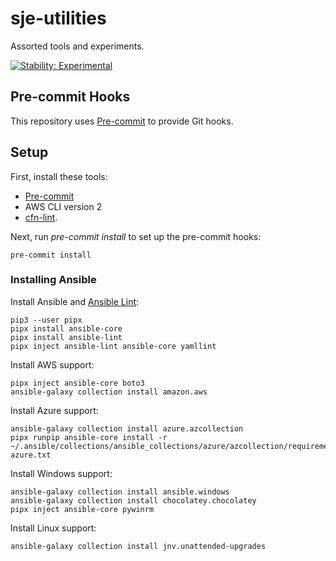 # sje-utilities

Assorted tools and experiments.

[![Stability: Experimental](https://masterminds.github.io/stability/experimental.svg)](https://masterminds.github.io/stability/experimental.html)

## Pre-commit Hooks

This repository uses [Pre-commit](https://www.pre-commit.com) to provide Git hooks.

## Setup

First, install these tools:

- [Pre-commit](https://www.pre-commit.com)
- AWS CLI version 2
- [cfn-lint](https://github.com/aws-cloudformation/cfn-lint).

Next, run *pre-commit install* to set up the pre-commit hooks:

    pre-commit install

### Installing Ansible

Install Ansible and [Ansible Lint](https://ansible-lint.readthedocs.io/):

    pip3 --user pipx
    pipx install ansible-core
    pipx install ansible-lint
    pipx inject ansible-lint ansible-core yamllint

Install AWS support:

    pipx inject ansible-core boto3
    ansible-galaxy collection install amazon.aws

Install Azure support:

    ansible-galaxy collection install azure.azcollection
    pipx runpip ansible-core install -r ~/.ansible/collections/ansible_collections/azure/azcollection/requirements-azure.txt

Install Windows support:

    ansible-galaxy collection install ansible.windows
    ansible-galaxy collection install chocolatey.chocolatey
    pipx inject ansible-core pywinrm

Install Linux support:

    ansible-galaxy collection install jnv.unattended-upgrades
